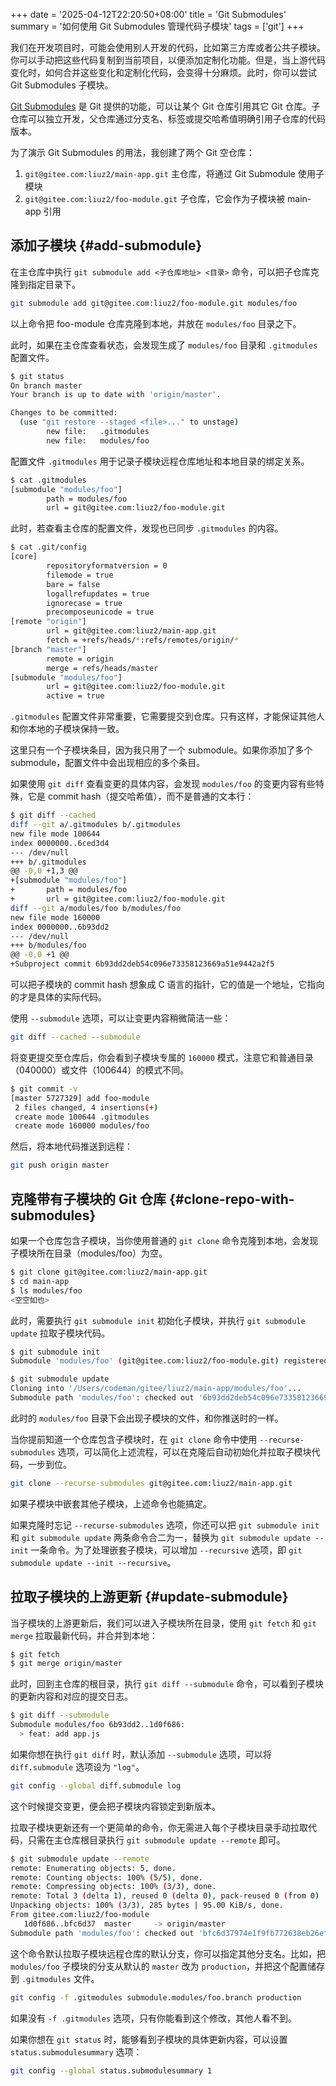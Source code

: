 +++
date = '2025-04-12T22:20:50+08:00'
title = 'Git Submodules'
summary = '如何使用 Git Submodules 管理代码子模块'
tags = ['git']
+++

我们在开发项目时，可能会使用别人开发的代码，比如第三方库或者公共子模块。你可以手动把这些代码复制到当前项目，以便添加定制化功能。但是，当上游代码变化时，如何合并这些变化和定制化代码，会变得十分麻烦。此时，你可以尝试 Git Submodules 子模块。

[Git Submodules][submodules] 是 Git 提供的功能，可以让某个 Git 仓库引用其它 Git 仓库。子仓库可以独立开发，父仓库通过分支名、标签或提交哈希值明确引用子仓库的代码版本。 

为了演示 Git Submodules 的用法，我创建了两个 Git 空仓库：

1. `git@gitee.com:liuz2/main-app.git` 主仓库，将通过 Git Submodule 使用子模块
2. `git@gitee.com:liuz2/foo-module.git` 子仓库，它会作为子模块被 main-app 引用

## 添加子模块 {#add-submodule}

在主仓库中执行 `git submodule add <子仓库地址> <目录>` 命令，可以把子仓库克隆到指定目录下。

```sh
git submodule add git@gitee.com:liuz2/foo-module.git modules/foo
```

以上命令把 foo-module 仓库克隆到本地，并放在 `modules/foo` 目录之下。

此时，如果在主仓库查看状态，会发现生成了 `modules/foo` 目录和 `.gitmodules` 配置文件。 

```sh
$ git status
On branch master
Your branch is up to date with 'origin/master'.

Changes to be committed:
  (use "git restore --staged <file>..." to unstage)
        new file:   .gitmodules
        new file:   modules/foo
```

配置文件 `.gitmodules` 用于记录子模块远程仓库地址和本地目录的绑定关系。

```sh
$ cat .gitmodules
[submodule "modules/foo"]
        path = modules/foo
        url = git@gitee.com:liuz2/foo-module.git
```

此时，若查看主仓库的配置文件，发现也已同步 `.gitmodules` 的内容。

```sh
$ cat .git/config
[core]
        repositoryformatversion = 0
        filemode = true
        bare = false
        logallrefupdates = true
        ignorecase = true
        precomposeunicode = true
[remote "origin"]
        url = git@gitee.com:liuz2/main-app.git
        fetch = +refs/heads/*:refs/remotes/origin/*
[branch "master"]
        remote = origin
        merge = refs/heads/master
[submodule "modules/foo"]
        url = git@gitee.com:liuz2/foo-module.git
        active = true
```

`.gitmodules` 配置文件非常重要，它需要提交到仓库。只有这样，才能保证其他人和你本地的子模块保持一致。

这里只有一个子模块条目，因为我只用了一个 submodule。如果你添加了多个 submodule，配置文件中会出现相应的多个条目。

如果使用 `git diff` 查看变更的具体内容，会发现 `modules/foo` 的变更内容有些特殊，它是 commit hash（提交哈希值），而不是普通的文本行：

```sh
$ git diff --cached
diff --git a/.gitmodules b/.gitmodules
new file mode 100644
index 0000000..6ced3d4
--- /dev/null
+++ b/.gitmodules
@@ -0,0 +1,3 @@
+[submodule "modules/foo"]
+       path = modules/foo
+       url = git@gitee.com:liuz2/foo-module.git
diff --git a/modules/foo b/modules/foo
new file mode 160000
index 0000000..6b93dd2
--- /dev/null
+++ b/modules/foo
@@ -0,0 +1 @@
+Subproject commit 6b93dd2deb54c096e73358123669a51e9442a2f5
```

可以把子模块的 commit hash 想象成 C 语言的指针，它的值是一个地址，它指向的才是具体的实际代码。

使用 `--submodule` 选项，可以让变更内容稍微简洁一些：

```sh
git diff --cached --submodule
```

将变更提交至仓库后，你会看到子模块专属的 `160000` 模式，注意它和普通目录（040000）或文件（100644）的模式不同。

```sh
$ git commit -v
[master 5727329] add foo-module
 2 files changed, 4 insertions(+)
 create mode 100644 .gitmodules
 create mode 160000 modules/foo
```

然后，将本地代码推送到远程：

```sh
git push origin master
```

## 克隆带有子模块的 Git 仓库 {#clone-repo-with-submodules}

如果一个仓库包含子模块，当你使用普通的 `git clone` 命令克隆到本地，会发现子模块所在目录（modules/foo）为空。

```sh
$ git clone git@gitee.com:liuz2/main-app.git
$ cd main-app
$ ls modules/foo
<空空如也>
```

此时，需要执行 `git submodule init` 初始化子模块，并执行 `git submodule update` 拉取子模块代码。

```sh
$ git submodule init
Submodule 'modules/foo' (git@gitee.com:liuz2/foo-module.git) registered for path 'modules/foo'

$ git submodule update
Cloning into '/Users/codeman/gitee/liuz2/main-app/modules/foo'...
Submodule path 'modules/foo': checked out '6b93dd2deb54c096e73358123669a51e9442a2f5'
```

此时的 `modules/foo` 目录下会出现子模块的文件，和你推送时的一样。

当你提前知道一个仓库包含子模块时，在 `git clone` 命令中使用 `--recurse-submodules` 选项，可以简化上述流程，可以在克隆后自动初始化并拉取子模块代码，一步到位。

```sh
git clone --recurse-submodules git@gitee.com:liuz2/main-app.git
```

如果子模块中嵌套其他子模块，上述命令也能搞定。

如果克隆时忘记 `--recurse-submodules` 选项，你还可以把 `git submodule init` 和 `git submodule update` 两条命令合二为一，替换为 `git submodule update --init` 一条命令。为了处理嵌套子模块，可以增加 `--recursive` 选项，即 `git submodule update --init --recursive`。

## 拉取子模块的上游更新 {#update-submodule}

当子模块的上游更新后，我们可以进入子模块所在目录，使用 `git fetch` 和 `git merge` 拉取最新代码，并合并到本地：

```sh
$ git fetch
$ git merge origin/master
```

此时，回到主仓库的根目录，执行 `git diff --submodule` 命令，可以看到子模块的更新内容和对应的提交日志。

```sh
$ git diff --submodule
Submodule modules/foo 6b93dd2..1d0f686:
  > feat: add app.js
```

如果你想在执行 `git diff` 时，默认添加 `--submodule` 选项，可以将 `diff.submodule` 选项设为 `"log"`。

```sh
git config --global diff.submodule log
```

这个时候提交变更，便会把子模块内容锁定到新版本。

拉取子模块更新还有一个更简单的命令，你无需进入每个子模块目录手动拉取代码，只需在主仓库根目录执行 `git submodule update --remote` 即可。

```sh
$ git submodule update --remote
remote: Enumerating objects: 5, done.
remote: Counting objects: 100% (5/5), done.
remote: Compressing objects: 100% (3/3), done.
remote: Total 3 (delta 1), reused 0 (delta 0), pack-reused 0 (from 0)
Unpacking objects: 100% (3/3), 285 bytes | 95.00 KiB/s, done.
From gitee.com:liuz2/foo-module
   1d0f686..bfc6d37  master     -> origin/master
Submodule path 'modules/foo': checked out 'bfc6d37974e1f9fb772638eb26efb6c050ef00da'
```

这个命令默认拉取子模块远程仓库的默认分支，你可以指定其他分支名。比如，把 `modules/foo` 子模块的分支从默认的 `master` 改为 `production`，并把这个配置储存到 `.gitmodules` 文件。

```sh
git config -f .gitmodules submodule.modules/foo.branch production
```

如果没有 `-f .gitmodules` 选项，只有你能看到这个修改，其他人看不到。

如果你想在 `git status` 时，能够看到子模块的具体更新内容，可以设置 `status.submodulesummary` 选项：

```sh
git config --global status.submodulesummary 1
```

[submodules]: https://git-scm.com/book/en/v2/Git-Tools-Submodules
